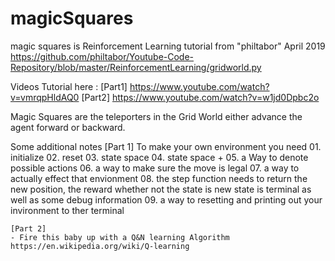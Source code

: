 # magicSquares
magic squares is Reinforcement Learning tutorial from "philtabor"
April 2019
https://github.com/philtabor/Youtube-Code-Repository/blob/master/ReinforcementLearning/gridworld.py

Videos Tutorial here :
[Part1] https://www.youtube.com/watch?v=vmrqpHldAQ0
[Part2] https://www.youtube.com/watch?v=w1jd0Dpbc2o

Magic Squares are the teleporters in the Grid World
either advance the agent forward or backward.

Some additional notes
    [Part 1]
    To make your own environment you need
    01. initialize
    02. reset
    03. state space
    04. state space +
    05. a Way to denote possible actions
    06. a way to make sure the move is legal
    07. a way to actually effect that envionment
    08. the step function needs to return the new position, the reward
        whether not the state is new state is terminal
        as well as some debug information 
    09. a way to resetting and printing out your invironment to ther terminal

    [Part 2]
    - Fire this baby up with a Q&N learning Algorithm
    https://en.wikipedia.org/wiki/Q-learning
